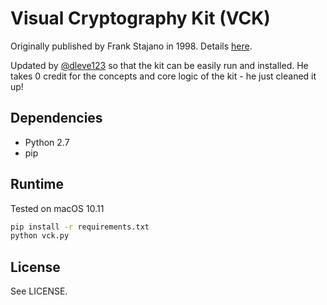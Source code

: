 # Visual Cryptography Kit (VCK)

Originally published by Frank Stajano in 1998. Details [here][vck_homepage].

Updated by [@dleve123](https://github.com/dleve123) so that the kit can be easily run and installed. He takes
0 credit for the concepts and core logic of the kit - he just cleaned it
up!

## Dependencies

- Python 2.7
- pip

## Runtime

Tested on macOS 10.11

```bash
pip install -r requirements.txt
python vck.py
```

[vck_homepage]:https://www.cl.cam.ac.uk/~fms27/vck/

## License

See LICENSE.
